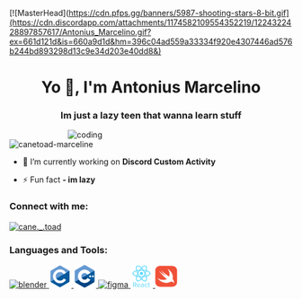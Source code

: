 [![MasterHead](https://cdn.pfps.gg/banners/5987-shooting-stars-8-bit.gif](https://cdn.discordapp.com/attachments/1174582109554352219/1224322428897857617/Antonius_Marcelino.gif?ex=661d121d&is=660a9d1d&hm=396c04ad559a33334f920e4307446ad576b244bd893298d13c9e34d203e40dd8&)
<h1 align="center">Yo 🫡, I'm Antonius Marcelino</h1>
<h3 align="center">Im just a lazy teen that wanna learn stuff</h3>
<img align="right" alt="coding" width="400" src="https://media.giphy.com/media/v1.Y2lkPTc5MGI3NjExb2Jpc3JldWxlazMxNWIxMThtNDFrcjdxNnJzZDB1cHhnb3NobWh6cSZlcD12MV9pbnRlcm5hbF9naWZfYnlfaWQmY3Q9Zw/xsE65jaPsUKUo/giphy.gif">

<p align="left"> <img src="https://komarev.com/ghpvc/?username=canetoad-marceline&label=Profile%20views&color=0e75b6&style=flat" alt="canetoad-marceline" /> </p>

- 🔭 I’m currently working on **Discord Custom Activity**

- ⚡ Fun fact **- im lazy**

<h3 align="left">Connect with me:</h3>
<p align="left">
<a href="https://instagram.com/cane._.toad" target="blank"><img align="center" src="https://raw.githubusercontent.com/rahuldkjain/github-profile-readme-generator/master/src/images/icons/Social/instagram.svg" alt="cane._.toad" height="30" width="40" /></a>
</p>

<h3 align="left">Languages and Tools:</h3>
<p align="left"> <a href="https://www.blender.org/" target="_blank" rel="noreferrer"> <img src="https://download.blender.org/branding/community/blender_community_badge_white.svg" alt="blender" width="40" height="40"/> </a> <a href="https://www.cprogramming.com/" target="_blank" rel="noreferrer"> <img src="https://raw.githubusercontent.com/devicons/devicon/master/icons/c/c-original.svg" alt="c" width="40" height="40"/> </a> <a href="https://www.w3schools.com/cpp/" target="_blank" rel="noreferrer"> <img src="https://raw.githubusercontent.com/devicons/devicon/master/icons/cplusplus/cplusplus-original.svg" alt="cplusplus" width="40" height="40"/> </a> <a href="https://www.figma.com/" target="_blank" rel="noreferrer"> <img src="https://www.vectorlogo.zone/logos/figma/figma-icon.svg" alt="figma" width="40" height="40"/> </a> <a href="https://reactjs.org/" target="_blank" rel="noreferrer"> <img src="https://raw.githubusercontent.com/devicons/devicon/master/icons/react/react-original-wordmark.svg" alt="react" width="40" height="40"/> </a> <a href="https://developer.apple.com/swift/" target="_blank" rel="noreferrer"> <img src="https://raw.githubusercontent.com/devicons/devicon/master/icons/swift/swift-original.svg" alt="swift" width="40" height="40"/> </a> </p>
